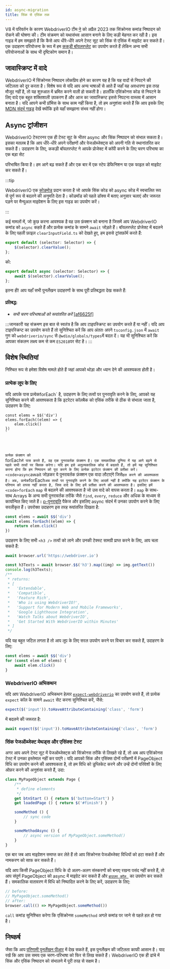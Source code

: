 ```yaml
---
id: async-migration
title: सिंक से एसिंक तक
---
```


V8 में परिवर्तन के कारण WebdriverIO टीम [ने](https://webdriver.io/blog/2021/07/28/sync-api-deprecation) को अप्रैल 2023 तक सिंक्रोनस कमांड निष्पादन को रोकने की घोषणा की। टीम संक्रमण को यथासंभव आसान बनाने के लिए कड़ी मेहनत कर रही है। इस गाइड में हम समझाते हैं कि कैसे आप धीरे-धीरे अपने टेस्ट सूट को सिंक से एसिंक में माइग्रेट कर सकते हैं। एक उदाहरण परियोजना के रूप में हम [ककड़ी बॉयलरप्लेट](https://github.com/webdriverio/cucumber-boilerplate) का उपयोग करते हैं लेकिन अन्य सभी परियोजनाओं के साथ भी दृष्टिकोण समान है।

## जावास्क्रिप्ट में वादे

WebdriverIO में सिंक्रोनस निष्पादन लोकप्रिय होने का कारण यह है कि यह वादों से निपटने की जटिलता को दूर करता है। विशेष रूप से यदि आप अन्य भाषाओं से आते हैं जहाँ यह अवधारणा इस तरह मौजूद नहीं है, तो यह शुरुआत में भ्रमित करने वाली हो सकती है। हालाँकि एसिंक्रोनस कोड से निपटने के लिए वादे एक बहुत शक्तिशाली उपकरण हैं और आज का जावास्क्रिप्ट इससे निपटना वास्तव में आसान बनाता है। यदि आपने कभी प्रॉमिस के साथ काम नहीं किया है, तो हम अनुशंसा करते हैं कि आप इसके लिए [MDN संदर्भ गाइड](https://developer.mozilla.org/en-US/docs/Web/JavaScript/Reference/Global_Objects/Promise) देखें क्योंकि इसे यहाँ समझाना संभव नहीं होगा।

## Async ट्रांजीशन

WebdriverIO टेस्टरनर एक ही टेस्ट सूट के भीतर async और सिंक निष्पादन को संभाल सकता है। इसका मतलब है कि आप धीरे-धीरे अपने परीक्षणों और पेजऑब्जेक्ट्स को अपनी गति से स्थानांतरित कर सकते हैं। उदाहरण के लिए, ककड़ी बॉयलरप्लेट ने आपके प्रोजेक्ट में कॉपी करने के लिए चरण परिभाषा</a> का एक बड़ा सेट

परिभाषित किया है। हम आगे बढ़ सकते हैं और एक बार में एक स्टेप डेफिनिशन या एक फाइल को माइग्रेट कर सकते हैं।</p> 

:::tip

WebdriverIO एक [कोडमोड](https://github.com/webdriverio/codemod) प्रदान करता है जो आपके सिंक कोड को async कोड में स्वचालित रूप से पूर्ण रूप से बदलने की अनुमति देता है। कोडमॉड को पहले डॉक्स में बताए अनुसार चलाएं और जरूरत पड़ने पर मैन्युअल माइग्रेशन के लिए इस गाइड का उपयोग करें।

:::  

कई मामलों में, जो कुछ करना आवश्यक है वह उस फ़ंक्शन को बनाना है जिसमें आप WebdriverIO कमांड को `async` कहते हैं और प्रत्येक कमांड के सामने `await` जोड़ते हैं। बॉयलरप्लेट प्रोजेक्ट में बदलने के लिए पहली फ़ाइल `clearInputField.ts` को देखते हुए, हम इससे ट्रांसफ़ॉर्म करते हैं:



```ts
export default (selector: Selector) => {
    $(selector).clearValue();
};
```


को:



```ts
export default async (selector: Selector) => {
    await $(selector).clearValue();
};
```


इतना ही! आप यहाँ सभी पुनर्लेखन उदाहरणों के साथ पूरी प्रतिबद्धता देख सकते हैं:



#### प्रतिबद्ध:

- _सभी चरण परिभाषाओं को रूपांतरित करें_ [[af6625f]](https://github.com/webdriverio/cucumber-boilerplate/pull/481/commits/af6625fcd01dc087479e84562f237ecf38b3537d)

:::जानकारी
यह संक्रमण इस बात से स्वतंत्र है कि आप टाइपस्क्रिप्ट का उपयोग करते हैं या नहीं। यदि आप टाइपस्क्रिप्ट का उपयोग करते हैं तो सुनिश्चित करें कि आप अंततः अपने `tsconfig.json` में `await` गुण को `webdriverio/sync` से `@wdio/globals/types`में बदल दें। यह भी सुनिश्चित करें कि आपका संकलन लक्ष्य कम से कम `ES2018`पर सेट है।
:::  



## विशेष स्थितियां

निश्चित रूप से हमेशा विशेष मामले होते हैं जहां आपको थोड़ा और ध्यान देने की आवश्यकता होती है।



### प्रत्येक लूप के लिए

यदि आपके पास प्रत्येक</code>forEach` है, उदाहरण के लिए तत्वों पर पुनरावृति करने के लिए, आपको यह सुनिश्चित करने की आवश्यकता है कि इटरेटर कॉलबैक को एसिंक तरीके से ठीक से संभाला जाता है, उदाहरण के लिए:</p>

<pre><code class="js">const elems = $$('div')
elems.forEach((elem) => {
    elem.click()
})
`</pre> 

प्रत्येक फ़ंक्शन को </code>forEach`में पास करते हैं, वह एक पुनरावर्तक फ़ंक्शन है। एक समकालिक दुनिया में यह आगे बढ़ने से पहले सभी तत्वों पर क्लिक करेगा। यदि हम इसे अतुल्यकालिक कोड में बदलते हैं, तो हमें यह सुनिश्चित करना होगा कि हम निष्पादन को पूरा करने के लिए प्रत्येक इटरेटर फ़ंक्शन की प्रतीक्षा करें। <code>async`await</code> जोड़कर ये पुनरावर्तक फ़ंक्शन एक वादा लौटाएंगे जिसे`हल करने की आवश्यकता है। अब, प्रत्येक`forEach`अब तत्वों पर पुनरावृति करने के लिए आदर्श नहीं है क्योंकि यह इटरेटर फ़ंक्शन के परिणाम को वापस नहीं करता है, जिस वादे के लिए हमें प्रतीक्षा करने की आवश्यकता है। इसलिए हमें <code>forEach` `map` से बदलने की आवश्यकता है जो उस वादे को वापस करता है। `map` के साथ-साथ Arrays के अन्य सभी पुनरावर्तक तरीके जैसे `find`, `every`, `reduce` और अधिक के माध्यम से कार्यान्वित किए जाते हैं। [p-पुनरावृति](https://www.npmjs.com/package/p-iteration) पैकेज और इसलिए async संदर्भ में उनका उपयोग करने के लिए सरलीकृत हैं। उपरोक्त उदाहरण इस तरह रूपांतरित दिखता है:



```js
const elems = await $$('div')
await elems.forEach((elem) => {
    return elem.click()
})
```


उदाहरण के लिए सभी `<h3 />` तत्वों को लाने और उनकी टेक्स्ट सामग्री प्राप्त करने के लिए, आप चला सकते हैं:



```js
await browser.url('https://webdriver.io')

const h3Texts = await browser.$$('h3').map((img) => img.getText())
console.log(h3Texts);
/**
 * returns:
 * [
 *   'Extendable',
 *   'Compatible',
 *   'Feature Rich',
 *   'Who is using WebdriverIO?',
 *   'Support for Modern Web and Mobile Frameworks',
 *   'Google Lighthouse Integration',
 *   'Watch Talks about WebdriverIO',
 *   'Get Started With WebdriverIO within Minutes'
 * ]
 */
```


यदि यह बहुत जटिल लगता है तो आप लूप के लिए सरल उपयोग करने पर विचार कर सकते हैं, उदाहरण के लिए:



```js
const elems = await $$('div')
for (const elem of elems) {
    await elem.click()
}
```




### WebdriverIO अभिकथन

यदि आप WebdriverIO अभिकथन हेल्पर [`expect-webdriverio`](https://webdriver.io/docs/api/expect-webdriverio) का उपयोग करते हैं, तो प्रत्येक `expect` कॉल के सामने `await` सेट करना सुनिश्चित करें, जैसे:



```ts
expect($('input')).toHaveAttributeContaining('class', 'form')
```


में बदलने की जरूरत है:



```ts
await expect($('input')).toHaveAttributeContaining('class', 'form')
```




### सिंक पेजऑब्जेक्ट मेथड्स और एसिंक्स टेस्ट

अगर आप अपने टेस्ट सूट में पेजऑब्जेक्ट्स को सिंक्रोनस तरीके से लिखते रहे हैं, तो अब आप एसिंक्रोनस टेस्ट में उनका इस्तेमाल नहीं कर पाएंगे। यदि आपको सिंक और एसिंक्स दोनों परीक्षणों में PageObject विधि का उपयोग करने की आवश्यकता है, तो हम विधि को डुप्लिकेट करने और उन्हें दोनों परिवेशों के लिए ऑफ़र करने की अनुशंसा करते हैं, उदा:



```js
class MyPageObject extends Page {
    /**
     * define elements
     */
    get btnStart () { return $('button=Start') }
    get loadedPage () { return $('#finish') }

    someMethod () {
        // sync code
    }

    someMethodAsync () {
        // async version of MyPageObject.someMethod()
    }
}
```


एक बार जब आप माइग्रेशन समाप्त कर लेते हैं तो आप सिंक्रोनस पेजऑब्जेक्ट विधियों को हटा सकते हैं और नामकरण को साफ कर सकते हैं।

यदि आप किसी PageObject विधि के दो अलग-अलग संस्करणों को बनाए रखना पसंद नहीं करते हैं, तो आप संपूर्ण PageObject को async में माइग्रेट कर सकते हैं और [`ब्राउज़र कॉल `](https://webdriver.io/docs/api/browser/call) का उपयोग कर सकते हैं। समकालिक वातावरण में विधि को निष्पादित करने के लिए करें, उदाहरण के लिए:



```js
// before:
// MyPageObject.someMethod()
// after:
browser.call(() => MyPageObject.someMethod())
```


`call` कमांड सुनिश्चित करेगा कि एसिंक्रोनस `someMethod` अगले कमांड पर जाने से पहले हल हो गया है।



## निष्कर्ष

जैसा कि आप [परिणामी पुनर्लेखन पीआर](https://github.com/webdriverio/cucumber-boilerplate/pull/481/files) में देख सकते हैं, इस पुनर्लेखन की जटिलता काफी आसान है। याद रखें कि आप उस समय एक चरण-परिभाषा को फिर से लिख सकते हैं। WebdriverIO एक ही ढांचे में सिंक और एसिंक निष्पादन को संभालने में पूरी तरह से सक्षम है।

